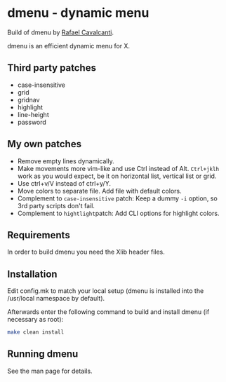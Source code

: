 # dmenu - dynamic menu

Build of dmenu by [Rafael Cavalcanti](https://rafaelc.org).

dmenu is an efficient dynamic menu for X.

## Third party patches

- case-insensitive
- grid
- gridnav
- highlight
- line-height
- password

## My own patches

- Remove empty lines dynamically.
- Make movements more vim-like and use Ctrl instead of Alt.
  `Ctrl+jklh` work as you would expect, be it on horizontal list, vertical list or grid.
- Use ctrl+v/V instead of ctrl+y/Y.
- Move colors to separate file. Add file with default colors.
- Complement to `case-insensitive` patch: Keep a dummy `-i` option, so 3rd party scripts don't fail.
- Complement to `hightlight`patch: Add CLI options for highlight colors.

## Requirements

In order to build dmenu you need the Xlib header files.

## Installation

Edit config.mk to match your local setup (dmenu is installed into the /usr/local namespace by default).

Afterwards enter the following command to build and install dmenu (if necessary as root):

```sh
make clean install
```

## Running dmenu

See the man page for details.

